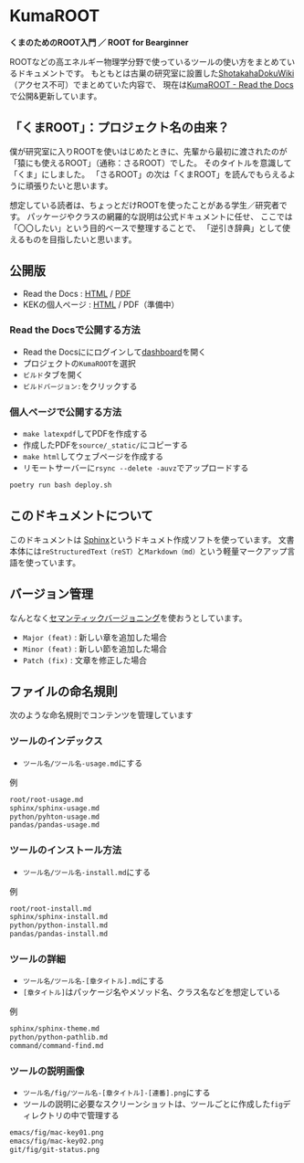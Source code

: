 # KumaROOT

**くまのためのROOT入門 ／ ROOT for Bearginner**

ROOTなどの高エネルギー物理学分野で使っているツールの使い方をまとめているドキュメントです。
もともとは古巣の研究室に設置した[ShotakahaDokuWiki](https://www-he.scphys.kyoto-u.ac.jp/member/shotakaha/dokuwiki/doku.php)（アクセス不可）でまとめていた内容で、
現在は[KumaROOT - Read the Docs](https://kumaroot.readthedocs.io/ja/latest/)で公開&更新しています。

## 「くまROOT」：プロジェクト名の由来？

僕が研究室に入りROOTを使いはじめたときに、先輩から最初に渡されたのが「猿にも使えるROOT」（通称：さるROOT）でした。
そのタイトルを意識して「くま」にしました。
「さるROOT」の次は「くまROOT」を読んでもらえるように頑張りたいと思います。

想定している読者は、ちょっとだけROOTを使ったことがある学生／研究者です。
パッケージやクラスの網羅的な説明は公式ドキュメントに任せ、
ここでは「〇〇したい」という目的ベースで整理することで、
「逆引き辞典」として使えるものを目指したいと思います。

## 公開版

- Read the Docs : [HTML](https://kumaroot.readthedocs.org) / [PDF](https://kumaroot.readthedocs.io/_/downloads/ja/latest/pdf/)
- KEKの個人ページ : [HTML](https://research.kek.jp/people/shotakah/kumaroot/html/) / PDF（準備中）

### Read the Docsで公開する方法

- Read the Docsににログインして[dashboard](https://readthedocs.org/dashboard/)を開く
- プロジェクトの``KumaROOT``を選択
- ``ビルド``タブを開く
- ``ビルドバージョン:``をクリックする

### 個人ページで公開する方法

- ``make latexpdf``してPDFを作成する
- 作成したPDFを``source/_static/``にコピーする
- ``make html``してウェブページを作成する
- リモートサーバーに``rsync --delete -auvz``でアップロードする

```bash
poetry run bash deploy.sh
```

## このドキュメントについて

このドキュメントは
[Sphinx](https://sphinx-users.jp)というドキュメト作成ソフトを使っています。
文書本体には``reStructuredText（reST）``と``Markdown（md）``という軽量マークアップ言語を使っています。

## バージョン管理

なんとなく[セマンティックバージョニング](https://semver.org/lang/ja/)を使おうとしています。

- ``Major (feat)`` : 新しい章を追加した場合
- ``Minor (feat)`` : 新しい節を追加した場合
- ``Patch (fix)`` : 文章を修正した場合

## ファイルの命名規則

次のような命名規則でコンテンツを管理しています

### ツールのインデックス

- ``ツール名/ツール名-usage.md``にする

例

```md
root/root-usage.md
sphinx/sphinx-usage.md
python/pyhton-usage.md
pandas/pandas-usage.md
```

### ツールのインストール方法

- ``ツール名/ツール名-install.md``にする

例

```md
root/root-install.md
sphinx/sphinx-install.md
python/python-install.md
pandas/pandas-install.md
```

### ツールの詳細

- ``ツール名/ツール名-[章タイトル].md``にする
- ``[章タイトル]``はパッケージ名やメソッド名、クラス名などを想定している

例

```md
sphinx/sphinx-theme.md
python/python-pathlib.md
command/command-find.md
```

### ツールの説明画像

- ``ツール名/fig/ツール名-[章タイトル]-[連番].png``にする
- ツールの説明に必要なスクリーンショットは、ツールごとに作成した``fig``ディレクトリの中で管理する

```md
emacs/fig/mac-key01.png
emacs/fig/mac-key02.png
git/fig/git-status.png
```
